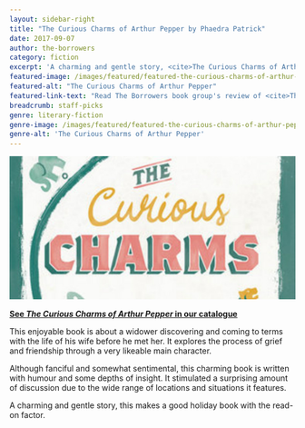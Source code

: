 ```yaml
---
layout: sidebar-right
title: "The Curious Charms of Arthur Pepper by Phaedra Patrick"
date: 2017-09-07
author: the-borrowers
category: fiction
excerpt: 'A charming and gentle story, <cite>The Curious Charms of Arthur Pepper</cite> makes a good holiday book with the read-on factor.'
featured-image: /images/featured/featured-the-curious-charms-of-arthur-pepper.jpg
featured-alt: "The Curious Charms of Arthur Pepper"
featured-link-text: "Read The Borrowers book group's review of <cite>The Curious Charms of Arthur Pepper</cite>"
breadcrumb: staff-picks
genre: literary-fiction
genre-image: /images/featured/featured-the-curious-charms-of-arthur-pepper-genre.jpg
genre-alt: 'The Curious Charms of Arthur Pepper'
---
```


![The Curious Charms of Arthur Pepper](/images/featured/featured-the-curious-charms-of-arthur-pepper.jpg)

**[See <cite>The Curious Charms of Arthur Pepper</cite> in our catalogue](https://suffolk.spydus.co.uk/cgi-bin/spydus.exe/ENQ/OPAC/BIBENQ?BRN=2015594)**

This enjoyable book is about a widower discovering and coming to terms with the life of his wife before he met her. It explores the process of grief and friendship through a very likeable main character.

Although fanciful and somewhat sentimental, this charming book is written with humour and some depths of insight. It stimulated a surprising amount of discussion due to the wide range of locations and situations it features.

A charming and gentle story, this makes a good holiday book with the read-on factor.
